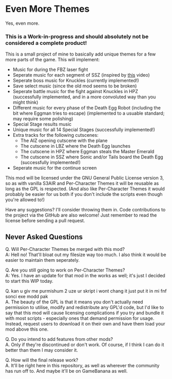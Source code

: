 # Even More Themes
Yes, even more.

### This is a Work-in-progress and should absolutely not be considered a complete product!

This is a small project of mine to basically add unique themes for a few more parts of the game. 
This will implement:  
  

*   Music for during the FBZ laser fight
*   Seperate music for each segment of SSZ (inspired by [this](https://www.youtube.com/watch?v=xboohYrV-_U&list=PLqkCR3JKr7Q0FAiowwqwvWr3ysGYtl5d5&index=9&t=167s) video)
*   Seperate boss music for Knuckles (currently implemented!)  
*   Save select music (since the old mod seems to be broken)  
*   Seperate battle music for the fight against Knuckles in HPZ (successfully implemented, and in a more convoluted way than you might think)
*   Different music for every phase of the Death Egg Robot (including the bit where Eggman tries to escape) (implemented to a usuable standard; may require some polishing)      
*   Special Stage results music  
*   Unique music for all 14 Special Stages (successfully implemented!)  
*   Extra tracks for the following cutscenes:
    *   The AIZ opening cutscene with the plane
    *   The cutscene in LBZ where the Death Egg launches
    *   The cutscene in HPZ where Eggman steals the Master Emerald
    *   The cutscene in SSZ where Sonic and/or Tails board the Death Egg (successfully implemented!)
* Seperate music for the continue screen
  
This mod will be licensed under the GNU General Public License version 3, so as with vanilla S3AIR and Per-Character Themes it will be reusable as long as the GPL is respected. (And also like Per-Character Themes it would probably be easier for us both if you don't include the scripts even though you're allowed to!)  
  
Have any suggestions? I'll consider throwing them in. Code contributions to the project via the GitHub are also welcome! Just remember to read the license before sending a pull request.  
  
Never Asked Questions
-
  
Q. Will Per-Character Themes be merged with this mod?  
A: Hell no! That'll bloat out my filesize way too much. I also think it would be easier to maintain them seperately.  
  
Q. Are you still going to work on Per-Character Themes?  
A: Yes. I have an update for that mod in the works as well; it's just I decided to start this WIP today.  
  
Q. kan u giv me purmishum 2 uze ur skript i wont chang it just put it in mi fnf sonci exe modd pak  
A. The beauty of the GPL is that it means you don't actually need permission to utilise, modify and redistribute any GPL'd code, but I'd like to say that this mod will cause licensing complications if you try and bundle it with most scripts - especially ones that demand permission for usage. Instead, request users to download it on their own and have them load your mod above this one.  
  
Q. Do you intend to add features from other mods?  
A. Only if they're discontinued or don't work. Of course, if I think I can do it better than them I may consider it.  
  
Q. How will the final release work?  
A. It'll be right here in this repository, as well as wherever the community has run off to. And maybe it'll be on GameBanana as well.
